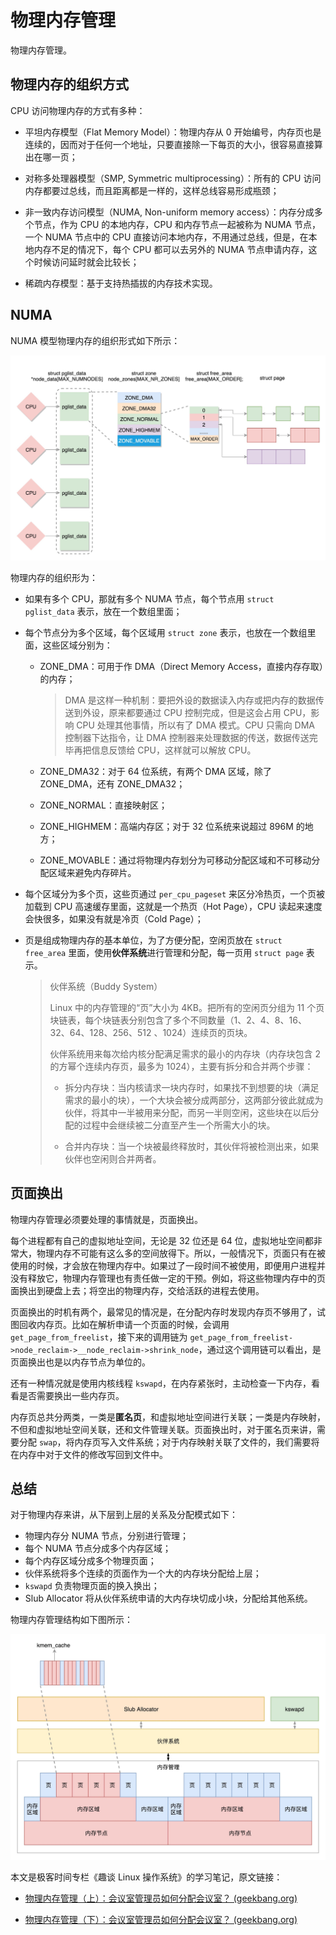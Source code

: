 # 物理内存管理

物理内存管理。

## 物理内存的组织方式

CPU 访问物理内存的方式有多种：

- 平坦内存模型（Flat Memory Model）：物理内存从 0 开始编号，内存页也是连续的，因而对于任何一个地址，只要直接除一下每页的大小，很容易直接算出在哪一页；
- 对称多处理器模型（SMP, Symmetric multiprocessing）：所有的 CPU 访问内存都要过总线，而且距离都是一样的，这样总线容易形成瓶颈；
- 非一致内存访问模型（NUMA, Non-uniform memory access）：内存分成多个节点，作为 CPU 的本地内存，CPU 和内存节点一起被称为 NUMA 节点，一个 NUMA 节点中的 CPU 直接访问本地内存，不用通过总线，但是，在本地内存不足的情况下，每个 CPU 都可以去另外的 NUMA 节点申请内存，这个时候访问延时就会比较长；

- 稀疏内存模型：基于支持热插拔的内存技术实现。

## NUMA

NUMA 模型物理内存的组织形式如下所示：

![](../images/4.3-1-物理内存的组织形式.png)

物理内存的组织形为：

- 如果有多个 CPU，那就有多个 NUMA 节点，每个节点用 `struct pglist_data` 表示，放在一个数组里面；

- 每个节点分为多个区域，每个区域用 `struct zone` 表示，也放在一个数组里面，这些区域分别为：

  - ZONE_DMA：可用于作 DMA（Direct Memory Access，直接内存存取）的内存；

    > DMA 是这样一种机制：要把外设的数据读入内存或把内存的数据传送到外设，原来都要通过 CPU 控制完成，但是这会占用 CPU，影响 CPU 处理其他事情，所以有了 DMA 模式。CPU 只需向 DMA 控制器下达指令，让 DMA 控制器来处理数据的传送，数据传送完毕再把信息反馈给 CPU，这样就可以解放 CPU。

  - ZONE_DMA32：对于 64 位系统，有两个 DMA 区域，除了ZONE_DMA，还有 ZONE_DMA32；

  - ZONE_NORMAL：直接映射区；

  - ZONE_HIGHMEM：高端内存区；对于 32 位系统来说超过 896M 的地方；

  - ZONE_MOVABLE：通过将物理内存划分为可移动分配区域和不可移动分配区域来避免内存碎片。

- 每个区域分为多个页，这些页通过 `per_cpu_pageset` 来区分冷热页，一个页被加载到 CPU 高速缓存里面，这就是一个热页（Hot Page），CPU 读起来速度会快很多，如果没有就是冷页（Cold Page）；

- 页是组成物理内存的基本单位，为了方便分配，空闲页放在 `struct free_area` 里面，使用**伙伴系统**进行管理和分配，每一页用 `struct page` 表示。

  > 伙伴系统（Buddy System）
  >
  > Linux 中的内存管理的“页”大小为 4KB。把所有的空闲页分组为 11 个页块链表，每个块链表分别包含了多个不同数量（1、2、4、8、16、32、64、128、256、512 、1024）连续页的页块。
  >
  > 伙伴系统用来每次给内核分配满足需求的最小的内存块（内存块包含 2 的方幂个连续内存页，最多为 1024），主要有拆分和合并两个步骤：
  >
  > - 拆分内存块：当内核请求一块内存时，如果找不到想要的块（满足需求的最小的块），一个大块会被分成两部分，这两部分彼此就成为伙伴，将其中一半被用来分配，而另一半则空闲，这些块在以后分配的过程中会继续被二分直至产生一个所需大小的块。
  >
  > - 合并内存块：当一个块被最终释放时，其伙伴将被检测出来，如果伙伴也空闲则合并两者。

## 页面换出

物理内存管理必须要处理的事情就是，页面换出。

每个进程都有自己的虚拟地址空间，无论是 32 位还是 64 位，虚拟地址空间都非常大，物理内存不可能有这么多的空间放得下。所以，一般情况下，页面只有在被使用的时候，才会放在物理内存中。如果过了一段时间不被使用，即便用户进程并没有释放它，物理内存管理也有责任做一定的干预。例如，将这些物理内存中的页面换出到硬盘上去；将空出的物理内存，交给活跃的进程去使用。

页面换出的时机有两个，最常见的情况是，在分配内存时发现内存页不够用了，试图回收内存页。比如在解析申请一个页面的时候，会调用 `get_page_from_freelist`，接下来的调用链为 `get_page_from_freelist->node_reclaim->__node_reclaim->shrink_node`，通过这个调用链可以看出，是页面换出也是以内存节点为单位的。

还有一种情况就是使用内核线程 `kswapd`，在内存紧张时，主动检查一下内存，看看是否需要换出一些内存页。



内存页总共分两类，一类是**匿名页**，和虚拟地址空间进行关联；一类是内存映射，不但和虚拟地址空间关联，还和文件管理关联。页面换出时，对于匿名页来讲，需要分配 `swap`，将内存页写入文件系统；对于内存映射关联了文件的，我们需要将在内存中对于文件的修改写回到文件中。

## 总结

对于物理内存来讲，从下层到上层的关系及分配模式如下：

- 物理内存分 NUMA 节点，分别进行管理；
- 每个 NUMA 节点分成多个内存区域；
- 每个内存区域分成多个物理页面；
- 伙伴系统将多个连续的页面作为一个大的内存块分配给上层；
- `kswapd` 负责物理页面的换入换出；
- Slub Allocator 将从伙伴系统申请的大内存块切成小块，分配给其他系统。

物理内存管理结构如下图所示：

![](../images/4.3-2-物理内存管理.png)

本文是极客时间专栏《趣谈 Linux 操作系统》的学习笔记，原文链接：

- [物理内存管理（上）：会议室管理员如何分配会议室？ (geekbang.org)](https://time.geekbang.org/column/article/96103)

- [物理内存管理（下）：会议室管理员如何分配会议室？ (geekbang.org)](https://time.geekbang.org/column/article/96623)